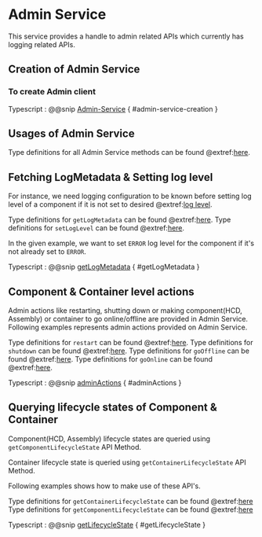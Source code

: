 # Admin Service

This service provides a handle to admin related APIs which currently has logging related APIs.

## Creation of Admin Service

### To create Admin client

Typescript
:   @@snip [Admin-Service](../../../../example/src/documentation/admin/AdminServiceExamples.ts) { #admin-service-creation }

## Usages of Admin Service

Type definitions for all Admin Service methods can be found @extref:[here](ts-docs:interfaces/clients.AdminService.html).

## Fetching LogMetadata & Setting log level

For instance, we need logging configuration to be known before setting log level of a component if it is not set to desired @extref:[log level](ts-docs:modules/clients.html#Level).

Type definitions for `getLogMetadata` can be found @extref:[here](ts-docs:interfaces/clients.AdminService.html#getlogmetadata).
Type definitions for `setLogLevel` can be found @extref:[here](ts-docs:interfaces/clients.AdminService.html#setloglevel).

In the given example, we want to set `ERROR` log level for the component if it's not already set to `ERROR`.

Typescript
:   @@snip [getLogMetadata](../../../../example/src/documentation/admin/AdminServiceExamples.ts) { #getLogMetadata }

## Component & Container level actions

Admin actions like restarting, shutting down or making component(HCD, Assembly) or container to go online/offline are provided in Admin Service.
Following examples represents admin actions provided on Admin Service.

Type definitions for `restart` can be found @extref:[here](ts-docs:interfaces/clients.AdminService.html#restart).
Type definitions for `shutdown` can be found @extref:[here](ts-docs:interfaces/clients.AdminService.html#shutdown).
Type definitions for `goOffline` can be found @extref:[here](ts-docs:interfaces/clients.AdminService.html#goOffline).
Type definitions for `goOnline` can be found @extref:[here](ts-docs:interfaces/clients.AdminService.html#goOnline).

Typescript
:   @@snip [adminActions](../../../../example/src/documentation/admin/AdminServiceExamples.ts) { #adminActions }

## Querying lifecycle states of Component & Container

Component(HCD, Assembly) lifecycle states are queried using `getComponentLifecycleState` API Method.

Container lifecycle state is queried using `getContainerLifecycleState` API Method.

Following examples shows how to make use of these API's.

Type definitions for `getContainerLifecycleState` can be found @extref:[here](ts-docs:interfaces/clients.AdminService.html#getContainerLifecycleState)
Type definitions for `getComponentLifecycleState` can be found @extref:[here](ts-docs:interfaces/clients.AdminService.html#getComponentLifecycleState)

Typescript
:   @@snip [getLifecycleState](../../../../example/src/documentation/admin/AdminServiceExamples.ts) { #getLifecycleState }
